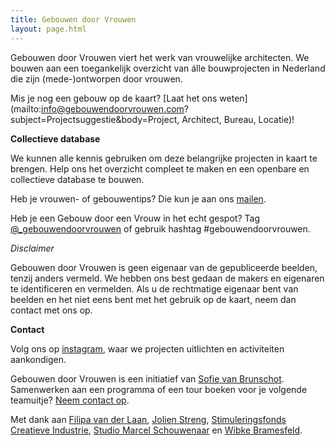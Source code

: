 ```yaml
---
title: Gebouwen door Vrouwen
layout: page.html
---
```

Gebouwen door Vrouwen viert het werk van vrouwelijke architecten. We bouwen aan een toegankelijk overzicht van álle bouwprojecten in Nederland die zijn (mede-)ontworpen door vrouwen.

Mis je nog een gebouw op de kaart? [Laat het ons weten](mailto:info@gebouwendoorvrouwen.com?subject=Projectsuggestie&body=Project, Architect, Bureau, Locatie)!

**Collectieve database**

We kunnen alle kennis gebruiken om deze belangrijke projecten in kaart te brengen. Help ons het overzicht compleet te maken en een openbare en collectieve database te bouwen.

Heb je vrouwen- of gebouwentips? Die kun je aan ons [mailen](mailto:info@gebouwendoorvrouwen.com).

Heb je een Gebouw door een Vrouw in het echt gespot? Tag [@_gebouwendoorvrouwen](https://instagram.com/_gebouwendoorvrouwen) of gebruik hashtag #gebouwendoorvrouwen.

*Disclaimer*

Gebouwen door Vrouwen is geen eigenaar van de gepubliceerde beelden, tenzij anders vermeld. We hebben ons best gedaan de makers en eigenaren te identificeren en vermelden. Als u de rechtmatige eigenaar bent van beelden en het niet eens bent met het gebruik op de kaart, neem dan contact met ons op.

**Contact**

Volg ons op [instagram](https://instagram.com/_gebouwendoorvrouwen), waar we projecten uitlichten en activiteiten aankondigen.

Gebouwen door Vrouwen is een initiatief van [Sofie van Brunschot](https://www.linkedin.com/in/sofie-van-brunschot/). Samenwerken aan een programma of een tour boeken voor je volgende teamuitje? [Neem contact op](mailto:info@gebouwendoorvrouwen.com).

Met dank aan [Filipa van der Laan](https://www.linkedin.com/in/filipa-van-der-laan-741748200/?originalSubdomain=nl), [Jolien Streng](https://www.linkedin.com/in/jolien-s-9b585111b/), [Stimuleringsfonds Creatieve Industrie](https://www.stimuleringsfonds.nl/), [Studio Marcel Schouwenaar](https://marcelschouwenaar.nl/) en [Wibke Bramesfeld](http://www.bramesfeld.com/).
